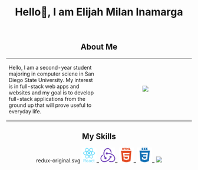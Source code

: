 <div align="center">
  <h1>
    Hello👋, I am Elijah Milan Inamarga
  </h1>
  <br>
  <h2 >About Me</h2>
  <table width="100%">
    <tr>
      <td align="left">
        <p>
          Hello, I am a second-year student majoring in computer sciene in San Diego State University. My interest is in full-stack web apps and websites and my goal is to develop full-stack applications from the ground up that will prove useful to everyday life.
        </p>
      </td>
      <td align="center" width="50%">
        <img src="https://encrypted-tbn0.gstatic.com/images?q=tbn:ANd9GcRU9Obofy-DqhDfwEaKcqs1hN_cDaNq4JsNzA&s"/>
      </td>
    </tr>
  </table>
  <h2>My Skills</h2>
  <div display="inline">redux-original.svg
          <img src="https://github.com/devicons/devicon/blob/master/icons/react/react-original-wordmark.svg" alt="html5" width="40" height="40""/>_
          <img src="https://github.com/devicons/devicon/blob/master/icons/redux/redux-original.svg" alt="html5" width="40" height="40""/>_
          <img src="https://github.com/devicons/devicon/blob/master/icons/html5/html5-plain-wordmark.svg" alt="html5" width="40" height="40"/>_
          <img src="https://github.com/devicons/devicon/blob/master/icons/css3/css3-plain-wordmark.svg" alt="css" width="40" height="40"/>_
          <img src="https://img.shields.io/badge/redux-%23593d88.svg?style=for-the-badge&logo=redux&logoColor=white"/>
        </div>
</div>



